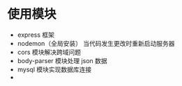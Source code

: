 # 使用模块
- express 框架
- nodemon（全局安装） 当代码发生更改时重新启动服务器
- cors 模块解决跨域问题
- body-parser 模块处理 json 数据
- mysql 模块实现数据库连接
- 